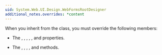 ```yaml
---
uid: System.Web.UI.Design.WebFormsRootDesigner
additional_notes.overrides: *content
---
```


<p>When you inherit from the <xref href="System.Web.UI.Design.WebFormsRootDesigner"></xref> class, you must override the following members:  
  
-   The <xref href="System.Web.UI.Design.WebFormsRootDesigner.DocumentUrl"></xref>, <xref href="System.Web.UI.Design.WebFormsRootDesigner.IsDesignerViewLocked"></xref>, <xref href="System.Web.UI.Design.WebFormsRootDesigner.IsLoading"></xref>, <xref href="System.Web.UI.Design.WebFormsRootDesigner.ReferenceManager"></xref>, <xref href="System.Web.UI.Design.WebFormsRootDesigner.SupportedTechnologies"></xref>, and <xref href="System.Web.UI.Design.WebFormsRootDesigner.Verbs"></xref> properties.  
  
-   The <xref href="System.Web.UI.Design.WebFormsRootDesigner.AddClientScriptToDocument(System.Web.UI.Design.ClientScriptItem)"></xref>, <xref href="System.Web.UI.Design.WebFormsRootDesigner.AddControlToDocument(System.Web.UI.Control,System.Web.UI.Control,System.Web.UI.Design.ControlLocation)"></xref>, <xref href="System.Web.UI.Design.WebFormsRootDesigner.GetClientScriptsInDocument"></xref>, <xref href="System.Web.UI.Design.WebFormsRootDesigner.GetControlViewAndTag(System.Web.UI.Control,System.Web.UI.Design.IControlDesignerView@,System.Web.UI.Design.IControlDesignerTag@)"></xref>, and  <xref href="System.Web.UI.Design.WebFormsRootDesigner.RemoveControlFromDocument(System.Web.UI.Control)"></xref> methods.</p>


